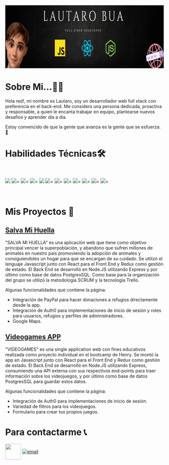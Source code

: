 <p align="right">
  <img height="200" src="./assets/yo.PNG" />
</p>

# Sobre Mi...🙋‍♂️​
Hola red!, mi nombre es Lautaro, soy un desarrollador web full stack con preferencia en el back-end. Me considero una persona dedicada, proactiva y responsable, a quien le encanta trabajar en equipo, plantearse nuevos desafios y aprender día a día.

Estoy convencido de que la gente que avanza es la gente que se esfuerza. 💪​

# Habilidades Técnicas ​🛠️​
<br>
<p>
  <img width="15%" src="https://www.vectorlogo.zone/logos/javascript/javascript-ar21.svg">
  <img width="15%" src="https://www.vectorlogo.zone/logos/w3_html5/w3_html5-ar21.svg"><
  <img width="15%" src="https://www.vectorlogo.zone/logos/w3_css/w3_css-ar21.svg"><
  <img width="15%" src="https://www.vectorlogo.zone/logos/typescriptlang/typescriptlang-ar21.svg"><
  <img width="15%" src="https://www.vectorlogo.zone/logos/reactjs/reactjs-ar21.svg">
  <img width="15%" src="https://raw.githubusercontent.com/prplx/svg-logos/5585531d45d294869c4eaab4d7cf2e9c167710a9/svg/redux.svg"><
  <img width="15%" src="https://www.vectorlogo.zone/logos/getbootstrap/getbootstrap-ar21.svg"><
  <img width="15%" src="https://www.vectorlogo.zone/logos/nodejs/nodejs-ar21.svg"><
  <img width="15%" src="https://www.vectorlogo.zone/logos/expressjs/expressjs-ar21.svg"><
  <img width="15%" src="https://www.vectorlogo.zone/logos/postgresql/postgresql-ar21.svg"><
  <img width="15%" src="https://www.vectorlogo.zone/logos/git-scm/git-scm-ar21.svg"><
  <img width="15%" src="https://www.vectorlogo.zone/logos/getpostman/getpostman-ar21.svg"><
</p>
<br>

# Mis Proyectos 💼​

<a href="https://salva-mi-huella.vercel.app/" target="_blank"><h2>Salva Mi Huella</h2></a>


"SALVA MI HUELLA" es una aplicación web que tiene como objetivo principal vencer la superpoblación, y abandono que sufren millones de animales en nuestro país promoviendo la adopción de animales y consiguiendoles un hogar para que se encargan de su cuidado. Se utilizó el lenguaje Javascript junto con React para el Front End y Redux como gestión de estado. El Back End se desarrolló en Node.JS utilizando Express y por último como base de datos PostgresSQL. Como base para la organización del grupo se utilizó la metodología SCRUM y la tecnología Trello.

Algunas funcionalidades que contiene la página:
- Integración de PayPal para hacer donaciones a refugios directamente desde la app.
- Integración de Auth0 para implementaciones de inicio de sesión y roles para usuarios, refugios y perfiles de administradores.
- Google Maps.



<a href="https://github.com/Lauti0122/Video_Games_PI" target="_blank"><h2>Videogames APP</h2></a>

 "VIDEOGAMES" es una single application web con fines educativos realizada como proyecto individual en el bootcamp de Henry. Se montó la app en Javascript junto con React para el Front End y Redux como gestión de estado. El Back End se desarrolló en Node.JS utilizando Express, consumiendo una API externa con sus respectivos end-points para traer información sobre los videojuegos, y por último como base de datos PostgresSQL para guardar estos datos.

Algunas funcionalidades que contiene la página:
- Integración de Auth0 para implementaciones de inicio de sesión.
- Variedad de filtros para los videojuegos.
- Formulario para crear tus propios juegos.

# Para contactarme 📞​

<p align="left">
<a href="https://www.linkedin.com/in/lautarobua-full-stack-developer/" target="blank"><img align="center" src="https://cdn-icons-png.flaticon.com/512/145/145807.png" height="50" width="50" /></a>
<a href="mailto:lautarobua.10@gmail.com" target="blank"><img align="center" src="https://cdn-icons-png.flaticon.com/512/732/732200.png" alt="email" height="50" width="50" /></a>
</p>











